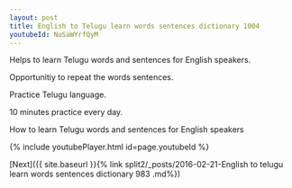 ```yaml
---
layout: post
title: English to Telugu learn words sentences dictionary 1004 
youtubeId: NuSaWYrfQyM
---
```

 
 
Helps to learn Telugu words and sentences for English speakers.

Opportunitiy to repeat the words sentences. 

Practice Telugu language. 
 
10 minutes practice every day. 
 
How to learn Telugu words and sentences for English speakers 
 
{% include youtubePlayer.html id=page.youtubeId %}
 
 
[Next]({{ site.baseurl }}{% link  split2/_posts/2016-02-21-English to telugu learn words sentences dictionary 983 .md%})
 
